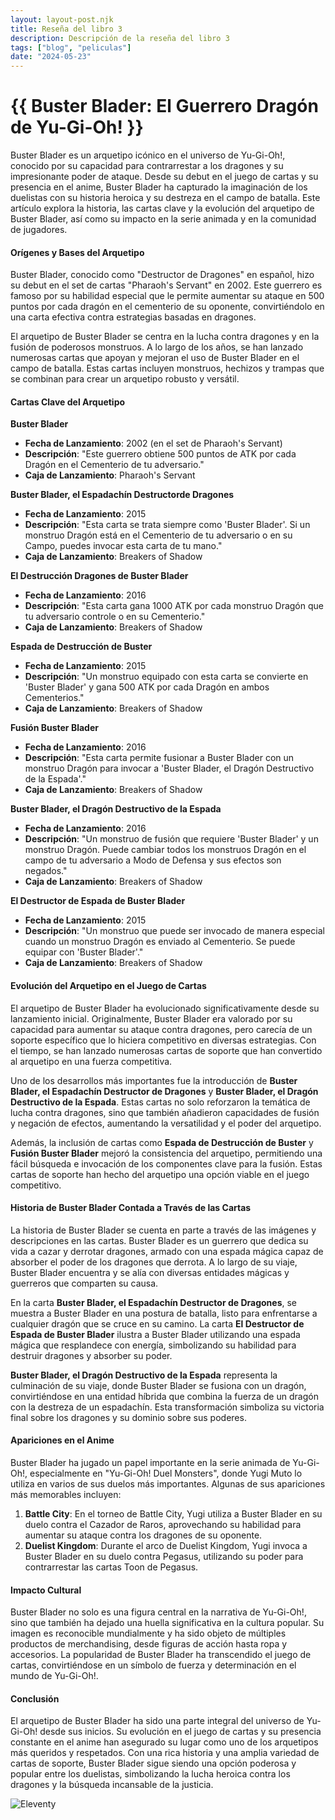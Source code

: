 ```yaml
---
layout: layout-post.njk
title: Reseña del libro 3
description: Descripción de la reseña del libro 3
tags: ["blog", "peliculas"]
date: "2024-05-23"
---
```


# {{ Buster Blader: El Guerrero Dragón de Yu-Gi-Oh! }}

Buster Blader es un arquetipo icónico en el universo de Yu-Gi-Oh!, conocido por su capacidad para contrarrestar a los dragones y su impresionante poder de ataque. Desde su debut en el juego de cartas y su presencia en el anime, Buster Blader ha capturado la imaginación de los duelistas con su historia heroica y su destreza en el campo de batalla. Este artículo explora la historia, las cartas clave y la evolución del arquetipo de Buster Blader, así como su impacto en la serie animada y en la comunidad de jugadores.

#### Orígenes y Bases del Arquetipo

Buster Blader, conocido como "Destructor de Dragones" en español, hizo su debut en el set de cartas "Pharaoh's Servant" en 2002. Este guerrero es famoso por su habilidad especial que le permite aumentar su ataque en 500 puntos por cada dragón en el cementerio de su oponente, convirtiéndolo en una carta efectiva contra estrategias basadas en dragones.

El arquetipo de Buster Blader se centra en la lucha contra dragones y en la fusión de poderosos monstruos. A lo largo de los años, se han lanzado numerosas cartas que apoyan y mejoran el uso de Buster Blader en el campo de batalla. Estas cartas incluyen monstruos, hechizos y trampas que se combinan para crear un arquetipo robusto y versátil.

#### Cartas Clave del Arquetipo

**Buster Blader**
- **Fecha de Lanzamiento**: 2002 (en el set de Pharaoh's Servant)
- **Descripción**: "Este guerrero obtiene 500 puntos de ATK por cada Dragón en el Cementerio de tu adversario."
- **Caja de Lanzamiento**: Pharaoh's Servant

**Buster Blader, el Espadachín Destructorde Dragones**
- **Fecha de Lanzamiento**: 2015
- **Descripción**: "Esta carta se trata siempre como 'Buster Blader'. Si un monstruo Dragón está en el Cementerio de tu adversario o en su Campo, puedes invocar esta carta de tu mano."
- **Caja de Lanzamiento**: Breakers of Shadow

**El Destrucción Dragones de Buster Blader**
- **Fecha de Lanzamiento**: 2016
- **Descripción**: "Esta carta gana 1000 ATK por cada monstruo Dragón que tu adversario controle o en su Cementerio."
- **Caja de Lanzamiento**: Breakers of Shadow

**Espada de Destrucción de Buster**
- **Fecha de Lanzamiento**: 2015
- **Descripción**: "Un monstruo equipado con esta carta se convierte en 'Buster Blader' y gana 500 ATK por cada Dragón en ambos Cementerios."
- **Caja de Lanzamiento**: Breakers of Shadow

**Fusión Buster Blader**
- **Fecha de Lanzamiento**: 2016
- **Descripción**: "Esta carta permite fusionar a Buster Blader con un monstruo Dragón para invocar a 'Buster Blader, el Dragón Destructivo de la Espada'."
- **Caja de Lanzamiento**: Breakers of Shadow

**Buster Blader, el Dragón Destructivo de la Espada**
- **Fecha de Lanzamiento**: 2016
- **Descripción**: "Un monstruo de fusión que requiere 'Buster Blader' y un monstruo Dragón. Puede cambiar todos los monstruos Dragón en el campo de tu adversario a Modo de Defensa y sus efectos son negados."
- **Caja de Lanzamiento**: Breakers of Shadow

**El Destructor de Espada de Buster Blader**
- **Fecha de Lanzamiento**: 2015
- **Descripción**: "Un monstruo que puede ser invocado de manera especial cuando un monstruo Dragón es enviado al Cementerio. Se puede equipar con 'Buster Blader'."
- **Caja de Lanzamiento**: Breakers of Shadow

#### Evolución del Arquetipo en el Juego de Cartas

El arquetipo de Buster Blader ha evolucionado significativamente desde su lanzamiento inicial. Originalmente, Buster Blader era valorado por su capacidad para aumentar su ataque contra dragones, pero carecía de un soporte específico que lo hiciera competitivo en diversas estrategias. Con el tiempo, se han lanzado numerosas cartas de soporte que han convertido al arquetipo en una fuerza competitiva.

Uno de los desarrollos más importantes fue la introducción de **Buster Blader, el Espadachín Destructor de Dragones** y **Buster Blader, el Dragón Destructivo de la Espada**. Estas cartas no solo reforzaron la temática de lucha contra dragones, sino que también añadieron capacidades de fusión y negación de efectos, aumentando la versatilidad y el poder del arquetipo.

Además, la inclusión de cartas como **Espada de Destrucción de Buster** y **Fusión Buster Blader** mejoró la consistencia del arquetipo, permitiendo una fácil búsqueda e invocación de los componentes clave para la fusión. Estas cartas de soporte han hecho del arquetipo una opción viable en el juego competitivo.

#### Historia de Buster Blader Contada a Través de las Cartas

La historia de Buster Blader se cuenta en parte a través de las imágenes y descripciones en las cartas. Buster Blader es un guerrero que dedica su vida a cazar y derrotar dragones, armado con una espada mágica capaz de absorber el poder de los dragones que derrota. A lo largo de su viaje, Buster Blader encuentra y se alía con diversas entidades mágicas y guerreros que comparten su causa.

En la carta **Buster Blader, el Espadachín Destructor de Dragones**, se muestra a Buster Blader en una postura de batalla, listo para enfrentarse a cualquier dragón que se cruce en su camino. La carta **El Destructor de Espada de Buster Blader** ilustra a Buster Blader utilizando una espada mágica que resplandece con energía, simbolizando su habilidad para destruir dragones y absorber su poder.

**Buster Blader, el Dragón Destructivo de la Espada** representa la culminación de su viaje, donde Buster Blader se fusiona con un dragón, convirtiéndose en una entidad híbrida que combina la fuerza de un dragón con la destreza de un espadachín. Esta transformación simboliza su victoria final sobre los dragones y su dominio sobre sus poderes.

#### Apariciones en el Anime

Buster Blader ha jugado un papel importante en la serie animada de Yu-Gi-Oh!, especialmente en "Yu-Gi-Oh! Duel Monsters", donde Yugi Muto lo utiliza en varios de sus duelos más importantes. Algunas de sus apariciones más memorables incluyen:

1. **Battle City**: En el torneo de Battle City, Yugi utiliza a Buster Blader en su duelo contra el Cazador de Raros, aprovechando su habilidad para aumentar su ataque contra los dragones de su oponente.
2. **Duelist Kingdom**: Durante el arco de Duelist Kingdom, Yugi invoca a Buster Blader en su duelo contra Pegasus, utilizando su poder para contrarrestar las cartas Toon de Pegasus.

#### Impacto Cultural

Buster Blader no solo es una figura central en la narrativa de Yu-Gi-Oh!, sino que también ha dejado una huella significativa en la cultura popular. Su imagen es reconocible mundialmente y ha sido objeto de múltiples productos de merchandising, desde figuras de acción hasta ropa y accesorios. La popularidad de Buster Blader ha transcendido el juego de cartas, convirtiéndose en un símbolo de fuerza y determinación en el mundo de Yu-Gi-Oh!.

#### Conclusión

El arquetipo de Buster Blader ha sido una parte integral del universo de Yu-Gi-Oh! desde sus inicios. Su evolución en el juego de cartas y su presencia constante en el anime han asegurado su lugar como uno de los arquetipos más queridos y respetados. Con una rica historia y una amplia variedad de cartas de soporte, Buster Blader sigue siendo una opción poderosa y popular entre los duelistas, simbolizando la lucha heroica contra los dragones y la búsqueda incansable de la justicia.

![Eleventy](/img/eleventy.svg)
